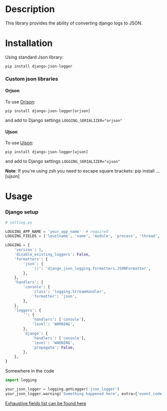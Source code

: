 # Description
This library provides the ability of converting django logs to JSON.

# Installation
Using standard Json library:
```shell
pip install django-json-logger
```

### Custom json libraries

#### Orjson
To use [Orjson](https://github.com/ijl/orjson):
```shell
pip install django-json-logger[orjson]
```
and add to Django settings `LOGGING_SERIALIZER="orjson"`

#### Ujson
To use [Ujson](https://github.com/ultrajson/ultrajson):
```shell
pip install django-json-logger[ujson]
```
and add to Django settings `LOGGING_SERIALIZER="ujson"`

**Note**:  If you're using zsh you need to escape square brackets: pip install ... \[ujson\]

# Usage
### Django setup

```python
# setting.py

LOGGING_APP_NAME = 'your_app_name'  # required
LOGGING_FIELDS = ('levelname', 'name', 'module', 'process', 'thread', 'pathname', 'asctime')

LOGGING = {
    'version': 1,
    'disable_existing_loggers': False,
    'formatters': {
        'json': {
            '()': 'django_json_logging.formatters.JSONFormatter',
        },
    },
    'handlers': {
        'console': {
            'class': 'logging.StreamHandler',
            'formatter': 'json',
        },
    },
    'loggers': {
        '': {
            'handlers': ['console'],
            'level': 'WARNING',
        },
        'django': {
            'handlers': ['console'],
            'level': 'WARNING',
            'propagate': False,
        },
    },
}

```
Somewhere in the code
```python
import logging

your_json_logger = logging.getLogger('json_logger')
your_json_logger.warning('Something happened here', extra={'event_code': 'xxx'})
```
[Exhaustive fields list can be found here][1]

[1]: https://docs.python.org/3/library/logging.html#logrecord-attributes